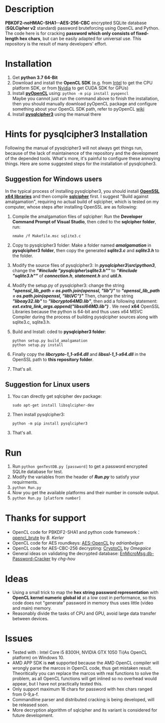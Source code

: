 Description
===========

**PBKDF2-noHMAC-SHA1--AES-256-CBC** encrypted SQLite database (**SQLCipher v2** standard) password bruteforcing using OpenCL and Python. The code here is for cracking **password which only consists of fixed-length hex chars**, but can be easily adapted for universal use. This repository is the result of many developers' effort.

Installation
=============

1. Get **python 3.7 64-Bit**
2. Download and install the **OpenCL SDK** (e.g. from [Intel](https://software.intel.com/en-us/opencl-sdk) to get the CPU platform SDK, or from [Nvidia](https://developer.nvidia.com/cuda-downloads) to get CUDA SDK for GPUs)
3. Install **[pyOpenCL](https://pypi.org/project/pyopencl/)** using:
   `python -m pip install pyopencl`  
   Maybe you cannot just run the command above to finish the installation, then you should manually download pyOpenCL package and configure something about your OpenCL SDK path, refer to pyOpenCL [wiki](https://wiki.tiker.net/PyOpenCL/Installation/)
4. Install **[pysqlcipher3](https://github.com/rigglemania/pysqlcipher3)** using the manual there

Hints for pysqlcipher3 Installation
======================
Following the manual of pysqlcipher3 will not always get things run, because of the lack of maintainence of the repository and the development of the depended tools. What's more, it's painful to configure these annoying things. Here are some suggested steps for the installation of pysqlcipher3.

## Suggestion for Windows users ##

In the typical process of installing pysqlcipher3, you should install **[OpenSSL x64 libraries](http://slproweb.com/products/Win32OpenSSL.html)**  and then compile **[sqlcipher](https://github.com/sqlcipher/sqlcipher)** first. I suggest "Build against amalgamation", requiring no actual build of sqlcipher, which is tested on my computer, whose steps after installing OpenSSL are as following:

1. Compile the amalgamation files of sqlcipher:
Run the **Developer Command Prompt of Visual Studio**, then cded to the **sqlcipher folder**, run:

    `nmake /f Makefile.msc sqlite3.c`

2. Copy to pysqlcipher3 folder: Make a folder named ***amalgamation*** in **pysqlcipher3 folder**,  then copy the generated ***sqlite3.c*** and ***sqlite3.h*** to the folder.

3. Modify the source files of pysqlcipher3: In ***pysqlcipher3\src\python3***, change the ***"#include "pysqlcipher\sqlite3.h""*** to ***"#include "sqlite3.h""*** of ***connection.h***, ***statement.h*** and ***util.h***.

4. Modify the setup.py of pysqlcipher3: change the string ***"openssl_lib_path = os.path.join(openssl, "lib")"*** to ***"openssl_lib_path = os.path.join(openssl, "lib\VC")"*** Then, change the string ***"libeay32.lib"*** to ***"libcrypto64MD.lib"***, then add a following statement: ***ext.extra_link_args.append("libssl64MD.lib")*** . We need **x64** OpenSSL Libraries because the python is 64-bit and thus uses x64 MSVC Compiler during the process of building pysqlcipher sources along with sqlite3.c, sqlite3.h.

5. Build and Install: cded to **pysqlcipher3 folder**:

    `python setup.py build_amalgamation`  
    `python setup.py install`

6. Finally copy the ***libcrypto-1_1-x64.dll*** and ***libssl-1_1-x64.dll*** in the OpenSSL path to **this repository folder**.

7. That's all.

## Suggestion for Linux users ##

1. You can directly get sqlcipher dev package:

    `sudo apt-get install libsqlcipher-dev`

2. Then install pysqlcipher3:

    `python -m pip install pysqlcipher3`  

3. That's all.

Run
===

1. Run `python genTestDB.py [password]` to get a password encrypted SQLite database for test.
2. Modify the variables from the header of ***Run.py*** to satisfy your requirments.
3. `python Run.py`
4. Now you get the available platforms and their number in console output.
5. `python Run.py [platform number]`

Thanks for support
==================

- OpenCL code for PBKDF2-SHA1 and python code framework： [opencl_brute](https://github.com/bkerler/opencl_brute) by *B. Kerler*
- OpenCL code for AES roundkeys: [AES-OpenCL](https://github.com/adrianbelgun/AES-OpenCL) by *adrianbelgun*
- OpenCL code for AES-CBC-256 decrypting: [CryptoCL](https://github.com/Omegaice/CryptoCL) by *Omegaice*
- General ideas on validating the decrypted database: [EnMicroMsg.db-Password-Cracker](https://github.com/chg-hou/EnMicroMsg.db-Password-Cracker) by *chg-hou*

Ideas
=====

- Using a small trick to map the **hex string password representation** with **OpenCL kernel numeric global id** at a low cost in performance, so this code does not "generate" password in memory thus uses little (video and main) memory.
- Reasonably divide the tasks of CPU and GPU, avoid large data transfer between devices.

Issues
======

- Tested with : Intel Core i5 8300H, NVIDIA GTX 1050 Ti(As OpenCL platform) on Windows 10.
- AMD APP SDK is **not** supported because the AMD OpenCL compiler will wrongly parse the marcos in OpenCL code, thus get mistaken result. Theoritically you can replace the marcos with real functions to solve the problem, as all OpenCL functions will get inlined so no overhead would appear, but I have not practically tested this.
- Only support maximum 16 chars for password with hex chars ranged from 0-9,a-f.
- Commandline parser and distributed cracking is being developed, will be released soon.
- More decryption algorithm of sqlcipher and its variant is considered for future development.

